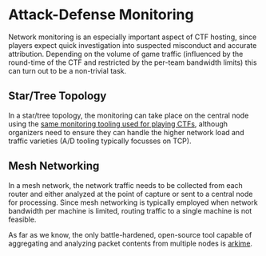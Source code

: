 # Attack-Defense Monitoring

Network monitoring is an especially important aspect of CTF hosting, since
players expect quick investigation into suspected misconduct and accurate
attribution. Depending on the volume of game traffic (influenced by the
round-time of the CTF and restricted by the per-team bandwidth limits) this
can turn out to be a non-trivial task.

## Star/Tree Topology

In a star/tree topology, the monitoring can take place on the central
node using the
[same monitoring tooling used for playing CTFs](/attack-defense/playing/monitoring.md),
although organizers need to ensure they can handle the higher network load
and traffic varieties (A/D tooling typically focusses on TCP).

## Mesh Networking

In a mesh network, the network traffic needs to be collected from each router
and either analyzed at the point of capture or sent to a central node for
processing. Since mesh networking is typically employed when network bandwidth
per machine is limited, routing traffic to a single machine is not feasible.

As far as we know, the only battle-hardened, open-source tool capable of
aggregating and analyzing packet contents from multiple nodes is
[arkime](/attack-defense/playing/monitoring.md#arkimearkime).
